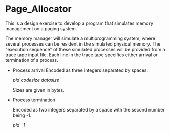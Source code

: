 # Page_Allocator
This is a design exercise to develop a program that simulates memory management on a paging system.

The memory manager will simulate a multiprogramming system, where
several processes can be resident in the simulated physical memory.
The "execution sequence" of these simulated processes will be provided
from a trace tape input file. Each line in the trace tape specifies either
arrival or termination of a process.
* Process arrival
    Encoded as three integers separated by spaces:

    _*pid codesize datasize*_

    Sizes are given in bytes.

* Process termination

    Encoded as two integers separated by a space with the second number
being -1.

    _*pid -1*_
